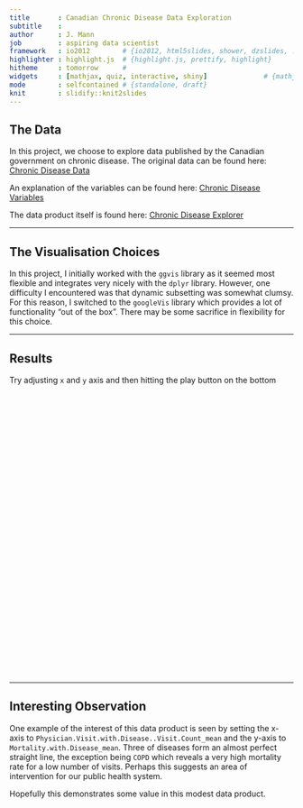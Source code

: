```yaml
---
title       : Canadian Chronic Disease Data Exploration
subtitle    : 
author      : J. Mann 
job         : aspiring data scientist
framework   : io2012        # {io2012, html5slides, shower, dzslides, ...}
highlighter : highlight.js  # {highlight.js, prettify, highlight}
hitheme     : tomorrow      # 
widgets     : [mathjax, quiz, interactive, shiny]              # {mathjax, quiz, bootstrap}
mode        : selfcontained # {standalone, draft}
knit        : slidify::knit2slides
---
```


## The Data

In this project, we choose to explore data published by the Canadian
government on chronic disease. The original data can be found here:
[Chronic Disease Data](http://www.phac-aspc.gc.ca/data-donnees/hpcdp-pspmc/assets/ccdss-scsmc-eng.csv)

An explanation of the variables can be found here: 
[Chronic Disease Variables](http://www.phac-aspc.gc.ca/data-donnees/hpcdp-pspmc/assets/EN_CanadianAggregateDatasets.docx)

The data product itself is found here: [Chronic Disease Explorer](https://crema.shinyapps.io/chronic/)



---

## The Visualisation Choices

In this project, I initially worked with the `ggvis` library as it seemed most flexible 
and integrates very nicely with the `dplyr` library. However, one difficulty I 
encountered was that dynamic subsetting was somewhat clumsy. For this reason, 
I switched to the `googleVis` library which provides a lot of functionality “out 
of the box”. There may be some sacrifice in flexibility for this choice.

---  

## Results 

Try adjusting `x` and `y` axis and then hitting the play button on the bottom 

<!-- MotionChart generated in R 3.1.1 by googleVis 0.5.5 package -->
<!-- Sun Sep 21 16:33:23 2014 -->


<!-- jsHeader -->
<script type="text/javascript">
 
// jsData 
function gvisDataMotionChartID933a2460ca7 () {
var data = new google.visualization.DataTable();
var datajson =
[
 [
 "Asthma",
1999,
826006.4211,
7731.631579,
49149.63158,
459.4736842,
5190.315789,
6039,
9459,
64701.47368,
55865.84211,
75863.84211,
528527.0526,
null,
null,
null,
null,
44469.94737,
359581.1053,
456840.1579,
2614452.789,
32286.47368,
197418.1579,
272997.4737,
1248140.526 
],
[
 "Asthma",
2000,
834845.8421,
7204.263158,
55582.57895,
506.8421053,
5157,
6271.894737,
9810.789474,
69397.57895,
54620.52632,
74097.47368,
521485.8947,
null,
null,
null,
null,
49971.15789,
392171.3684,
460250.3684,
2622264,
35908.26316,
215794.7368,
273902.0526,
1251701.684 
],
[
 "Asthma",
2001,
844434.7895,
6528.315789,
61284,
553.8947368,
5172.789474,
6451.578947,
9955.736842,
71983.10526,
53294.21053,
71970.63158,
511439.3684,
null,
null,
null,
null,
54322.57895,
408896.8421,
458318.8421,
2578856.684,
38916.63158,
228930.4737,
275916.1579,
1255866.632 
],
[
 "Asthma",
2002,
853968.6316,
6018.789474,
66450.31579,
586.5789474,
5232.157895,
6539.210526,
9929.052632,
72253.57895,
52449.31579,
70419.63158,
507002.8421,
null,
null,
null,
null,
58301.84211,
428820.4737,
459598.7368,
2595639.632,
41683.26316,
241334.2105,
279004.8947,
1277844.632 
],
[
 "Asthma",
2003,
863473.4211,
5765.526316,
71332.26316,
639.6315789,
5342.210526,
6801.947368,
10235.84211,
73415.52632,
52665.31579,
70166.84211,
492692.0526,
null,
null,
null,
null,
62085.31579,
450471,
462344.0526,
2620130.526,
43970.84211,
250120.7368,
279135.3158,
1266642.789 
],
[
 "Asthma",
2004,
872823.9474,
5547.157895,
75935.68421,
668.5263158,
5286.157895,
7045.421053,
10561.42105,
75582.63158,
52813.42105,
70371.63158,
487878.4737,
null,
null,
null,
null,
65645.52632,
471023.8421,
465154.5789,
2653260.474,
46478.05263,
262996.5789,
283291.1053,
1297919.684 
],
[
 "Asthma",
2005,
883781.3684,
5599.578947,
80566.57895,
682.8947368,
5218.578947,
7339.578947,
10935.63158,
79631.68421,
53200.73684,
70698.31579,
512729.3684,
null,
null,
null,
null,
69810.47368,
497468.8421,
474386.8421,
2729535.789,
49489.26316,
281554.7368,
290181.7895,
1352532.789 
],
[
 "Asthma",
2006,
895320.1579,
5143.894737,
84738.63158,
729.1578947,
5370.315789,
7243.421053,
10668.15789,
76282.89474,
52595.52632,
69382.57895,
466460.0526,
null,
null,
null,
null,
72315,
498282.4737,
473330.5263,
2673752.368,
51483.63158,
293148.6316,
292850.8421,
1382432.526 
],
[
 "Asthma",
2007,
908061.1579,
4712.684211,
88446.63158,
735.6315789,
5374.578947,
7247.684211,
10565.05263,
76634.84211,
52821.31579,
69355.42105,
470233.8947,
null,
null,
null,
null,
74353.73684,
498864.9474,
473296.8947,
2630799.158,
52990.26316,
300111.3158,
294906.7895,
1398597.947 
],
[
 "Asthma",
2008,
922240.4211,
4609.578947,
92040.15789,
779.0526316,
5418.947368,
7461.947368,
10842.15789,
79774.73684,
52859.05263,
69267.63158,
477984.4737,
null,
null,
null,
null,
77115.47368,
514949.0526,
478468.1053,
2667822.158,
55189.73684,
316830,
300637.1053,
1442215.105 
],
[
 "Asthma",
2009,
933785.2105,
4648.263158,
95668.89474,
772.8947368,
5335.421053,
7653.947368,
11047.10526,
81227.05263,
52697.84211,
69069,
477364.8947,
null,
null,
null,
null,
80032.10526,
534240.3158,
484217.3684,
2716777.737,
57672.31579,
332496.3158,
306758.2105,
1479694.105 
],
[
 "COPD",
1999,
749577,
8269.636364,
43755.81818,
2752.636364,
6643.363636,
11894.72727,
20869.63636,
220871.4545,
52018.09091,
73760.18182,
608435.7273,
null,
null,
null,
null,
41382.54545,
488094,
428911.0909,
2843085.818,
34838.45455,
320193.5455,
289956,
1462608.273 
],
[
 "COPD",
2000,
766963.9091,
7527.545455,
48396,
2859.818182,
6588.272727,
12288.27273,
21553.09091,
228672.2727,
51471,
72712.63636,
601504.0909,
null,
null,
null,
null,
45630.54545,
528252.8182,
439470,
2893657.091,
38138.72727,
343963.3636,
295134.2727,
1481692.636 
],
[
 "COPD",
2001,
783194.4545,
7143.545455,
52545.81818,
3006.272727,
6547.090909,
12637.90909,
21908.18182,
235458.2727,
49866.54545,
70252.36364,
586204.0909,
null,
null,
null,
null,
49357.36364,
559864.9091,
445168.9091,
2893063.636,
41193.81818,
362098.9091,
300689.4545,
1495596 
],
[
 "COPD",
2002,
798661.0909,
6595.090909,
56003.18182,
3147.272727,
6580.636364,
12727.09091,
21781.36364,
233578.6364,
49294.63636,
68790.27273,
581310.2727,
null,
null,
null,
null,
52362,
587331.5455,
452157,
2944286.455,
43693.09091,
377758.0909,
306990,
1529875.091 
],
[
 "COPD",
2003,
813514.9091,
6653.454545,
59358.54545,
3299.727273,
6698.727273,
13197,
22193.72727,
233945.7273,
49506.81818,
68416.90909,
560657.7273,
null,
null,
null,
null,
55498.63636,
621738.5455,
459595.9091,
2995375.091,
46103.18182,
390663.8182,
309815.7273,
1520069.727 
],
[
 "COPD",
2004,
828429,
6720.272727,
62636.72727,
3342,
6616.363636,
13738.90909,
23012.45455,
236655,
49884.54545,
68912.18182,
553405.6364,
null,
null,
null,
null,
58528.09091,
657218.4545,
467944.0909,
3066966.818,
48748.09091,
410859.5455,
317458.9091,
1567148.455 
],
[
 "COPD",
2005,
844372.6364,
6550.909091,
65736.27273,
3319.090909,
6526.363636,
13897.36364,
23271.54545,
244042.9091,
50397.81818,
69516,
589707.8182,
null,
null,
null,
null,
61330.90909,
686487.5455,
479449.9091,
3155930.182,
51293.72727,
434908.9091,
326811,
1643098.909 
],
[
 "COPD",
2006,
860775.5455,
6445.090909,
68730.54545,
3527.181818,
6669.818182,
14012.18182,
23181.54545,
241485.2727,
49501.63636,
67738.09091,
525325.0909,
null,
null,
null,
null,
63870.81818,
693619.6364,
485181.5455,
3126391.909,
53521.09091,
459061.6364,
332785.3636,
1689290.182 
],
[
 "COPD",
2007,
877049.1818,
6686.181818,
71758.90909,
3543.272727,
6674.181818,
14052,
23028,
245454.8182,
49308.81818,
67235.72727,
528244.9091,
null,
null,
null,
null,
66519.54545,
705771.5455,
489243.5455,
3093228.818,
55634.72727,
473941.0909,
337296.5455,
1715307.818 
],
[
 "COPD",
2008,
894011.4545,
7091.727273,
75172.09091,
3674.727273,
6714.272727,
14518.63636,
23686.63636,
257616.8182,
49347.27273,
67063.09091,
535689,
null,
null,
null,
null,
69649.90909,
735624.2727,
496489.0909,
3139761,
58379.18182,
501704.4545,
344611.6364,
1771777.909 
],
[
 "COPD",
2009,
909151.9091,
7502.181818,
78861.27273,
3677.727273,
6578.454545,
14824.09091,
24096.27273,
260549.1818,
49372.36364,
67079.18182,
535020.5455,
null,
null,
null,
null,
72904.36364,
761193.5455,
502924.6364,
3195074.455,
61268.18182,
523687.6364,
352246.6364,
1818931.364 
],
[
 "Diabetes",
1999,
858799,
4675.666667,
33349.16667,
1263.166667,
4649,
6945.833333,
11899.5,
122022.5,
51152.66667,
69763.83333,
475794.6667,
32455.33333,
551038.8333,
509300.3333,
4014982.167,
31343.5,
328839.6667,
486016.5,
2737658.333,
26268.33333,
222126,
288006.5,
1275947.167 
],
[
 "Diabetes",
2000,
868362.8333,
4648.666667,
36605.16667,
1326.5,
4606,
7264.833333,
12429.83333,
128894.6667,
49945.16667,
67941.5,
466841.8333,
35537.33333,
595772.6667,
514514.8333,
4037490.167,
34397.16667,
356845.5,
491977,
2754037,
28569.83333,
238808.6667,
290051,
1281740.167 
],
[
 "Diabetes",
2001,
878549.3333,
4837.5,
39984,
1405.833333,
4594,
7541.5,
12755.83333,
133734.3333,
48365.5,
65508.5,
454575.6667,
38730.16667,
637045.8333,
514698,
3989717,
37487,
382302,
491133.6667,
2703402.5,
31079,
254589.6667,
292586,
1284472.833 
],
[
 "Diabetes",
2002,
888601.5,
5030,
43484,
1496.5,
4602.166667,
7856.333333,
13124,
138659.6667,
47283.66667,
63500,
445086.8333,
42039.33333,
684240,
517132.1667,
4018401.833,
40675.83333,
410597.6667,
493184.3333,
2713987.667,
33658.33333,
273459.8333,
295930.5,
1302431 
],
[
 "Diabetes",
2003,
898405,
4971.333333,
46816.66667,
1609.5,
4655.5,
8207.833333,
13506.5,
138571.1667,
47260.33333,
63030.16667,
430954.6667,
45201.83333,
726456.3333,
520411.6667,
4021925.5,
43801.33333,
440123,
496606.8333,
2733141.833,
36018.5,
286135.5,
295850.8333,
1286811.5 
],
[
 "Diabetes",
2004,
908167.6667,
5289.166667,
50358.5,
1633,
4603.166667,
8658.333333,
14178.33333,
142088.8333,
47228.16667,
62926.33333,
424747.6667,
48557.5,
780807.3333,
523727.5,
4072194,
47115.5,
474126,
499932.5,
2757030.833,
38669.66667,
306457.8333,
300061.6667,
1313205.333 
],
[
 "Diabetes",
2005,
919561.3333,
5589.833333,
54178.83333,
1665.666667,
4512.5,
9052,
14769.83333,
151555.1667,
47487.16667,
63055.66667,
445663.5,
52220.16667,
842652.3333,
533220,
4198873.167,
50730,
508853.8333,
510226,
2831914.667,
41746.5,
333468.1667,
307252.5,
1364147.667 
],
[
 "Diabetes",
2006,
931384.5,
5907,
58276.33333,
1813.666667,
4572.5,
9446.166667,
15265,
154022.6667,
46070,
60549.33333,
389980.5,
56067.83333,
890994.1667,
532259.6667,
4139499.333,
54445.5,
529194.1667,
507916.8333,
2755219,
44797.5,
361427.6667,
308822.5,
1381369.167 
],
[
 "Diabetes",
2007,
944253.5,
5643.666667,
61968.83333,
1882.666667,
4513.833333,
9716.666667,
15578,
159606,
45757.16667,
59839.5,
388389,
59441.66667,
928496.6667,
532203.3333,
4086773.833,
57703.16667,
547832,
506816.1667,
2695611.167,
47430.83333,
380281.5,
309939,
1388867.333 
],
[
 "Diabetes",
2008,
958888.1667,
5647.833333,
65583.66667,
1954.666667,
4537.833333,
10070.16667,
16052.33333,
167819.8333,
45617.83333,
59494,
391190.3333,
62803.16667,
980261,
537593.6667,
4156059.833,
60986.33333,
574947.3333,
511831.8333,
2725261.667,
50219,
404991.3333,
315528.5,
1429046.5 
],
[
 "Diabetes",
2009,
971260,
6031.166667,
69512.66667,
1987.833333,
4412.833333,
10417.16667,
16556.33333,
171229,
45522.16667,
59260.5,
389665.3333,
66465.5,
1029691.333,
543731.3333,
4240547.333,
64560.16667,
604414.5,
517803.1667,
2770956.833,
53253.66667,
425039.5,
321875.6667,
1467970.833 
],
[
 "Hypertension",
1999,
824446.0714,
17317.5,
123672,
3290.785714,
4239,
20760.21429,
33484.92857,
319476.8571,
45828.42857,
61274.35714,
411968.7857,
120402.8571,
1782167.357,
420289.2857,
3419458.929,
117773.7857,
1115427.643,
403519.5,
2306841.643,
92209.07143,
666506.7857,
247648.7143,
1111537.929 
],
[
 "Hypertension",
2000,
837095.5714,
17572.28571,
137524.0714,
3610.5,
3951.214286,
22240.71429,
35658,
345166.9286,
43501.71429,
57799.5,
384559.2857,
133569.8571,
1953088.286,
419050.7143,
3357724.714,
130734.8571,
1222999.929,
403337.5714,
2269660.5,
102033.4286,
729648.6429,
244946.3571,
1086744 
],
[
 "Hypertension",
2001,
850505.3571,
17178.21429,
150663.4286,
3961.714286,
3687.642857,
23289.85714,
37097.35714,
363743.5714,
41170.28571,
54175.5,
358217.5714,
145899.2143,
2094756,
415363.0714,
3265092.857,
142737.2143,
1309633.929,
399203.7857,
2195829.643,
111423,
784569.8571,
243833.1429,
1067857.5 
],
[
 "Hypertension",
2002,
863900.5714,
16907.78571,
163166.3571,
4295.785714,
3481.714286,
24132,
37880.35714,
371795.5714,
39609.64286,
51659.57143,
344706.4286,
157618.2857,
2242340.357,
413917.5,
3240521.786,
154086.4286,
1401736.929,
397753.2857,
2172424.071,
120441.2143,
839982,
243835.2857,
1066564.714 
],
[
 "Hypertension",
2003,
877286.7857,
16539.64286,
174928.7143,
4642.928571,
3352.071429,
25243.07143,
39016.92857,
370459.7143,
39159,
50673.85714,
328402.2857,
168715.9286,
2373207.214,
413668.5,
3199987.714,
165036,
1494909.214,
397815,
2158875.643,
128470.7143,
877606.2857,
241024.0714,
1039650.857 
],
[
 "Hypertension",
2004,
890693.5714,
16087.28571,
185893.0714,
4834.714286,
3124.071429,
26485.71429,
40780.92857,
382863.2143,
38620.28571,
49881.21429,
313227,
179031,
2518839.643,
414686.3571,
3207813.429,
175172.1429,
1586806.5,
399005.7857,
2156579.786,
136505.5714,
931277.7857,
242914.9286,
1049760.643 
],
[
 "Hypertension",
2005,
905357.5714,
15987.21429,
196578.6429,
4934.142857,
2945.357143,
27480.21429,
42163.5,
399181.2857,
38340.21429,
49325.14286,
336015.2143,
189104.7857,
2671140.429,
418913.7857,
3265707.214,
185171.1429,
1669969.5,
404672.7857,
2186150.357,
145053.2143,
1000084.714,
246634.5,
1077412.5 
],
[
 "Hypertension",
2006,
920680.9286,
15701.57143,
206878.7143,
5275.5,
2874,
27939.64286,
42531,
400796.7857,
37037.14286,
46963.07143,
268240.0714,
198466.7143,
2756097.429,
418245.4286,
3218451,
194142.8571,
1697565,
403128.8571,
2130393,
152146.9286,
1057361.786,
247299,
1085863.714 
],
[
 "Hypertension",
2007,
936957.8571,
14968.5,
216103.5,
5438.142857,
2726.142857,
28432.07143,
43004.35714,
413506.2857,
36656.78571,
46168.28571,
260972.1429,
206617.0714,
2824480.071,
417376.5,
3157783.286,
201954.6429,
1726801.071,
401463.6429,
2071005.214,
158336.1429,
1096512.643,
247227.6429,
1085123.143 
],
[
 "Hypertension",
2008,
954798.6429,
14477.35714,
224648.7857,
5688,
2603.785714,
29241.85714,
44090.14286,
432922.5,
36188.14286,
45312.21429,
255689.3571,
214382.7857,
2937326.357,
420711,
3198252.857,
209499.4286,
1782859.286,
404466.6429,
2085435.643,
164936.3571,
1153575.429,
250996.9286,
1111467.214 
],
[
 "Hypertension",
2009,
970547.1429,
14336.35714,
232797.2143,
5754.214286,
2427.428571,
29934.21429,
45054.85714,
442532.5714,
35817.42857,
44721.64286,
248480.3571,
221586.6429,
3030237.214,
425016.4286,
3258147.643,
216359.3571,
1832853.214,
408511.9286,
2116072.071,
171269.1429,
1196730.214,
255931.5,
1140749.571 
],
[
 "Mental_Illness",
1999,
826006.4211,
null,
117575.0526,
null,
null,
16482.63158,
25448.21053,
256356.4737,
45356.68421,
59787.94737,
336412.4211,
117557.3684,
1705455.947,
420462.4737,
2900449.895,
114555,
1090425.316,
398713.4211,
1985734.105,
86334.63158,
614736.4737,
228708.7895,
913587.7895 
],
[
 "Mental_Illness",
2000,
834845.8421,
null,
120033.4737,
null,
null,
16402.89474,
25264.26316,
258049.8947,
44434.42105,
58571.05263,
332431.8947,
120015,
1722829.105,
425585.3684,
2937585.158,
117053.6842,
1104296.368,
404480.0526,
2008970.526,
87762.94737,
618086.6842,
231264.1579,
927267.3158 
],
[
 "Mental_Illness",
2001,
844434.7895,
null,
122336.2105,
null,
null,
16233.94737,
24869.36842,
257563.2632,
43440,
56967.15789,
325382.2105,
122315.8421,
1728135,
426426.4737,
2917422.947,
119199.1579,
1106010.158,
404374.5789,
1977742.421,
89276.21053,
621607.5789,
234380.8421,
938245.5789 
],
[
 "Mental_Illness",
2002,
853968.6316,
null,
124288.1053,
null,
null,
16096.73684,
24429.94737,
260099.6842,
42825.15789,
55831.26316,
318702.3158,
124270.4211,
1746498.316,
429406.8947,
2961749.053,
121059.9474,
1117717.105,
406982.3684,
1997439.789,
90489.47368,
628207.4211,
238386.7895,
962772.1579 
],
[
 "Mental_Illness",
2003,
863473.4211,
null,
124480.7368,
null,
null,
16137.47368,
24290.21053,
258081.7895,
43263.15789,
56026.10526,
307545.3158,
124460.8421,
1746748.263,
434869.4211,
2997065.526,
121105.7368,
1125877.263,
412550.6842,
2030434.421,
90421.42105,
620282.8421,
240285.7895,
965107.2632 
],
[
 "Mental_Illness",
2004,
872823.9474,
null,
124965.7895,
null,
null,
16278.78947,
24554.68421,
256383.9474,
43510.57895,
56290.26316,
306624.9474,
124945.2632,
1762082.368,
440002.8947,
3069130.263,
121450.4211,
1132487.842,
417702.3158,
2071179,
91271.05263,
629001.6316,
245460.6316,
996423.6316 
],
[
 "Mental_Illness",
2005,
883781.3684,
null,
127430.6842,
null,
null,
16602.31579,
24989.36842,
281748.1579,
43874.68421,
56566.89474,
310186.5789,
127409.6842,
1816944.947,
449866.1053,
3189045.947,
123854.0526,
1161688.579,
428284.2632,
2142935.368,
93840.47368,
654365.6842,
252554.2105,
1043922.789 
],
[
 "Mental_Illness",
2006,
895320.1579,
null,
127959.7895,
null,
null,
15681.78947,
23357.52632,
237415.4211,
44072.68421,
56586.47368,
304728,
127944.1579,
1794939.789,
451851.9474,
3193651.737,
124143.6316,
1130928.158,
429025.4211,
2115982.737,
94346.52632,
663142.2632,
256381.1053,
1075340.053 
],
[
 "Mental_Illness",
2007,
908061.1579,
null,
129052.8947,
null,
null,
15660.15789,
23227.89474,
243539.5263,
44318.05263,
56581.89474,
302769.4737,
129037.1053,
1777400.526,
454034.5263,
3188641.895,
124971.3158,
1111065,
430230.3158,
2092505.368,
94989.63158,
665588.6842,
259228.5789,
1094294.211 
],
[
 "Mental_Illness",
2008,
922240.4211,
null,
131027.2105,
null,
null,
15762.15789,
23348.36842,
251365.4211,
44471.36842,
56655,
305819.5263,
131013.3158,
1819999.105,
460026.9474,
3254402.368,
126783.3158,
1131186.632,
435878.6842,
2122504.105,
96872.84211,
688232.3684,
264965.8421,
1130480.368 
],
[
 "Mental_Illness",
2009,
933785.2105,
null,
132332.3684,
null,
null,
15806.52632,
23433.94737,
253832.5263,
44460,
56579.68421,
304198.5789,
132317.3684,
1855466.842,
467242.5789,
3335604.947,
127968.4737,
1150300.105,
442989,
2168709.632,
98440.10526,
704713.1053,
271635.3158,
1165548.316 
],
[
 "MoodAnxiety_Disorder",
1999,
826006.4211,
null,
86037,
null,
null,
12201.31579,
18869.84211,
171887.8421,
49639.10526,
66366.47368,
420881.3684,
86033.68421,
1311074.368,
445788.9474,
3217419.789,
84843.15789,
836105.2105,
422871.6316,
2200296,
63683.05263,
474784.1053,
246517.7368,
1015886.842 
],
[
 "MoodAnxiety_Disorder",
2000,
834845.8421,
null,
88677.94737,
null,
null,
12175.26316,
18758.68421,
174227.3684,
48662.52632,
65077.10526,
416253.7895,
88672.57895,
1327803.316,
450518.8421,
3254101.263,
87489.47368,
848355.6316,
428288.3684,
2223419.526,
65208.47368,
479162.0526,
248840.2105,
1029174.158 
],
[
 "MoodAnxiety_Disorder",
2001,
844434.7895,
null,
90554.52632,
null,
null,
12045.63158,
18450.94737,
175460.3684,
47629.10526,
63385.42105,
407485.2632,
90549.63158,
1329130.737,
451493.3684,
3236183.053,
89323.42105,
847759.8947,
428234.0526,
2192940.632,
66356.05263,
481048.8947,
252142.7368,
1041612.158 
],
[
 "MoodAnxiety_Disorder",
2002,
853968.6316,
null,
91859.05263,
null,
null,
11894.52632,
18072.15789,
174811.8947,
47027.21053,
62189.68421,
403989.3158,
91852.89474,
1336559.368,
454948.5789,
3289891.263,
90609.15789,
852537.4737,
431275.8947,
2218744.263,
67071.94737,
483658.7368,
256529.5263,
1069399.421 
],
[
 "MoodAnxiety_Disorder",
2003,
863473.4211,
null,
91968.63158,
null,
null,
11839.42105,
17775.94737,
170334.7895,
47561.21053,
62540.52632,
395292,
91962.15789,
1327960.895,
460350.1579,
3331676.526,
90699.78947,
853523.2105,
436749.7895,
2257759.579,
66772.73684,
474065.3684,
258485.8421,
1072177.579 
],
[
 "MoodAnxiety_Disorder",
2004,
872823.9474,
null,
91731.47368,
null,
null,
11847,
17815.57895,
168682.5789,
47942.84211,
63029.36842,
394325.2105,
91723.89474,
1328404.579,
466055.6842,
3418192.895,
90442.89474,
850748.6842,
442406.3684,
2307591.789,
66909.78947,
477284.6842,
264251.2105,
1108851.158 
],
[
 "MoodAnxiety_Disorder",
2005,
883781.3684,
null,
93170.52632,
null,
null,
12008.36842,
18005.52632,
176239.4211,
48468.78947,
63550.26316,
415695.3158,
93163.26316,
1361253.316,
476632.8947,
3556531.263,
91849.73684,
866963.0526,
453712.7368,
2390631.789,
68518.73684,
493769.2105,
272034.3158,
1163341.263 
],
[
 "MoodAnxiety_Disorder",
2006,
895320.1579,
null,
92557.10526,
null,
null,
10995.31579,
16247.21053,
148900.1053,
48759.15789,
63696.63158,
393243.6316,
92551.26316,
1332885.158,
479482.1053,
3564327.632,
91170.47368,
839042.6842,
455203.7368,
2359339.105,
68064,
493302.4737,
276598.5789,
1202330.842 
],
[
 "MoodAnxiety_Disorder",
2007,
908061.1579,
null,
91877.84211,
null,
null,
10850.52632,
15980.84211,
150837.7895,
49128.31579,
63827.84211,
395470.4211,
91871.52632,
1304686.421,
483074.6842,
3568310.526,
90417.63158,
814643.8421,
457718.6842,
2339095.105,
67498.57895,
489598.4211,
280428.3158,
1227069.316 
],
[
 "MoodAnxiety_Disorder",
2008,
922240.4211,
null,
91761.31579,
null,
null,
10740.15789,
15769.57895,
151727.8421,
49493.36842,
64233.31579,
405457.7368,
91755.94737,
1313629.737,
490930.1053,
3665278.579,
90304.73684,
814950.6316,
465132.7895,
2388243.316,
67774.89474,
498299.2105,
287587.5789,
1275415.737 
],
[
 "MoodAnxiety_Disorder",
2009,
933785.2105,
null,
92030.05263,
null,
null,
10669.26316,
15680.84211,
150789.4737,
49597.26316,
64333.10526,
407242.4211,
92024.52632,
1327582.263,
498995.2105,
3766602.474,
90568.26316,
821207.5263,
473054.6842,
2447293.895,
68302.26316,
506085.9474,
295145.0526,
1317796.105 
] 
];
data.addColumn('string','Disease');
data.addColumn('number','Fiscal.Year');
data.addColumn('number','Population');
data.addColumn('number','Incidence');
data.addColumn('number','Prevalence');
data.addColumn('number','Mortality.with.Disease');
data.addColumn('number','Mortality.without.Disease');
data.addColumn('number','Hospitalization.with.Disease..Person.Count');
data.addColumn('number','Hospitalization.with.Disease..Separation.Count');
data.addColumn('number','Hospitalization.with.Disease..Days.Stay');
data.addColumn('number','Hospitalization.without.Disease..Person.Count');
data.addColumn('number','Hospitalization.without.Disease..Separation.Count');
data.addColumn('number','Hospitalization.without.Disease..Days.Stay');
data.addColumn('number','Physician.Visit.with.Disease..Person.Count');
data.addColumn('number','Physician.Visit.with.Disease..Visit.Count');
data.addColumn('number','Physician.Visit.without.Disease..Person.Count');
data.addColumn('number','Physician.Visit.without.Disease..Visit.Count');
data.addColumn('number','General.Physician.Visit.with.Disease..Person.Count');
data.addColumn('number','General.Physician.Visit.with.Disease..Visit.Count');
data.addColumn('number','General.Physician.Visit.without.Disease..Person.Count');
data.addColumn('number','General.Physician.Visit.without.Disease..Visit.Count');
data.addColumn('number','Specialist.Visit.with.Disease..Person.Count');
data.addColumn('number','Specialist.Visit.with.Disease..Visit.Count');
data.addColumn('number','Specialist.Visit.without.Disease..Person.Count');
data.addColumn('number','Specialist.Visit.without.Disease..Visit.Count');
data.addRows(datajson);
return(data);
}
 
// jsDrawChart
function drawChartMotionChartID933a2460ca7() {
var data = gvisDataMotionChartID933a2460ca7();
var options = {};
options["width"] =    600;
options["height"] =    500;

    var chart = new google.visualization.MotionChart(
    document.getElementById('MotionChartID933a2460ca7')
    );
    chart.draw(data,options);
    

}
  
 
// jsDisplayChart
(function() {
var pkgs = window.__gvisPackages = window.__gvisPackages || [];
var callbacks = window.__gvisCallbacks = window.__gvisCallbacks || [];
var chartid = "motionchart";
  
// Manually see if chartid is in pkgs (not all browsers support Array.indexOf)
var i, newPackage = true;
for (i = 0; newPackage && i < pkgs.length; i++) {
if (pkgs[i] === chartid)
newPackage = false;
}
if (newPackage)
  pkgs.push(chartid);
  
// Add the drawChart function to the global list of callbacks
callbacks.push(drawChartMotionChartID933a2460ca7);
})();
function displayChartMotionChartID933a2460ca7() {
  var pkgs = window.__gvisPackages = window.__gvisPackages || [];
  var callbacks = window.__gvisCallbacks = window.__gvisCallbacks || [];
  window.clearTimeout(window.__gvisLoad);
  // The timeout is set to 100 because otherwise the container div we are
  // targeting might not be part of the document yet
  window.__gvisLoad = setTimeout(function() {
  var pkgCount = pkgs.length;
  google.load("visualization", "1", { packages:pkgs, callback: function() {
  if (pkgCount != pkgs.length) {
  // Race condition where another setTimeout call snuck in after us; if
  // that call added a package, we must not shift its callback
  return;
}
while (callbacks.length > 0)
callbacks.shift()();
} });
}, 100);
}
 
// jsFooter
</script>
 
<!-- jsChart -->  
<script type="text/javascript" src="https://www.google.com/jsapi?callback=displayChartMotionChartID933a2460ca7"></script>
 
<!-- divChart -->
  
<div id="MotionChartID933a2460ca7" 
  style="width: 600; height: 500;">
</div>

---

## Interesting Observation

One example of the interest of this data product is seen by setting the x-axis 
to `Physician.Visit.with.Disease..Visit.Count_mean` and the y-axis to 
`Mortality.with.Disease_mean`. Three of diseases form an almost perfect straight
line, the exception being `COPD` which reveals a very high mortality rate for a low
number of visits. Perhaps this suggests an area of intervention for our public
health system.

Hopefully this demonstrates some value in this modest data product.
